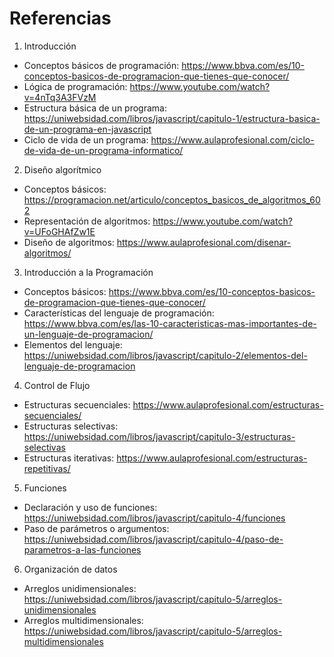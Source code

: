 # Referencias

1. Introducción
- Conceptos básicos de programación: https://www.bbva.com/es/10-conceptos-basicos-de-programacion-que-tienes-que-conocer/
- Lógica de programación: https://www.youtube.com/watch?v=4nTq3A3FVzM
- Estructura básica de un programa: https://uniwebsidad.com/libros/javascript/capitulo-1/estructura-basica-de-un-programa-en-javascript
- Ciclo de vida de un programa: https://www.aulaprofesional.com/ciclo-de-vida-de-un-programa-informatico/

2. Diseño algorítmico
- Conceptos básicos: https://programacion.net/articulo/conceptos_basicos_de_algoritmos_602
- Representación de algoritmos: https://www.youtube.com/watch?v=UFoGHAfZw1E
- Diseño de algoritmos: https://www.aulaprofesional.com/disenar-algoritmos/

3. Introducción a la Programación
- Conceptos básicos: https://www.bbva.com/es/10-conceptos-basicos-de-programacion-que-tienes-que-conocer/
- Características del lenguaje de programación: https://www.bbva.com/es/las-10-caracteristicas-mas-importantes-de-un-lenguaje-de-programacion/
- Elementos del lenguaje: https://uniwebsidad.com/libros/javascript/capitulo-2/elementos-del-lenguaje-de-programacion

4. Control de Flujo
- Estructuras secuenciales: https://www.aulaprofesional.com/estructuras-secuenciales/
- Estructuras selectivas: https://uniwebsidad.com/libros/javascript/capitulo-3/estructuras-selectivas
- Estructuras iterativas: https://www.aulaprofesional.com/estructuras-repetitivas/

5. Funciones
- Declaración y uso de funciones: https://uniwebsidad.com/libros/javascript/capitulo-4/funciones
- Paso de parámetros o argumentos: https://uniwebsidad.com/libros/javascript/capitulo-4/paso-de-parametros-a-las-funciones

6. Organización de datos
- Arreglos unidimensionales: https://uniwebsidad.com/libros/javascript/capitulo-5/arreglos-unidimensionales
- Arreglos multidimensionales: https://uniwebsidad.com/libros/javascript/capitulo-5/arreglos-multidimensionales